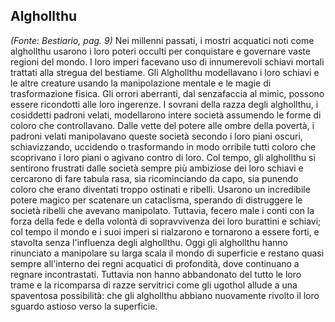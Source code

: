 ## **Alghollthu**

*(Fonte: Bestiario, pag. 9)* Nei millenni passati, i mostri acquatici noti come alghollthu usarono i loro poteri occulti per conquistare e governare vaste regioni del mondo. I loro imperi facevano uso di innumerevoli schiavi mortali trattati alla stregua del bestiame. Gli Alghollthu modellavano i loro schiavi e le altre creature usando la manipolazione mentale e le magie di trasformazione fisica. Gli orrori aberranti, dal senzafaccia al mimic, possono essere ricondotti alle loro ingerenze. I sovrani della razza degli alghollthu, i cosiddetti padroni velati, modellarono intere società assumendo le forme di coloro che controllavano. Dalle vette del potere alle ombre della povertà, i padroni velati manipolavano queste società secondo i loro piani oscuri, schiavizzando, uccidendo o trasformando in modo orribile tutti coloro che scoprivano i loro piani o agivano contro di loro. Col tempo, gli alghollthu si sentirono frustrati dalle società sempre più ambiziose dei loro schiavi e cercarono di fare tabula rasa, sia ricominciando da capo, sia punendo coloro che erano diventati troppo ostinati e ribelli. Usarono un incredibile potere magico per scatenare un cataclisma, sperando di distruggere le società ribelli che avevano manipolato. Tuttavia, fecero male i conti con la forza della fede e della volontà di sopravvivenza dei loro burattini e schiavi; col tempo il mondo e i suoi imperi si rialzarono e tornarono a essere forti, e stavolta senza l'influenza degli alghollthu. Oggi gli alghollthu hanno rinunciato a manipolare su larga scala il mondo di superficie e restano quasi sempre all'interno dei regni acquatici di profondità, dove continuano a regnare incontrastati. Tuttavia non hanno abbandonato del tutto le loro trame e la ricomparsa di razze servitrici come gli ugothol allude a una spaventosa possibilità: che gli alghollthu abbiano nuovamente rivolto il loro sguardo astioso verso la superficie.
